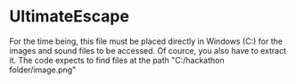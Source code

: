 # UltimateEscape
For the time being, this file must be placed directly in Windows (C:) for the images and sound files to be accessed. Of cource, you also have to extract it. The code expects to find files at the path "C:/hackathon folder/image.png"
